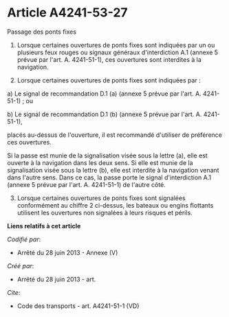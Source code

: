 # Article A4241-53-27

Passage des ponts fixes 

1. Lorsque certaines ouvertures de ponts fixes sont indiquées par un ou plusieurs feux rouges ou signaux généraux
d'interdiction A.1 (annexe 5 prévue par l'art. A. 4241-51-1), ces ouvertures sont interdites à la navigation. 

2. Lorsque certaines ouvertures de ponts fixes sont indiquées par : 

a) Le signal de recommandation D.1 (a) (annexe 5 prévue par l'art. A. 4241-51-1) ; ou 

b) Le signal de recommandation D.1 (b) (annexe 5 prévue par l'art. A. 4241-51-1), 

placés au-dessus de l'ouverture, il est recommandé d'utiliser de préférence ces ouvertures. 

Si la passe est munie de la signalisation visée sous la lettre (a), elle est ouverte à la navigation dans les deux sens. Si
elle est munie de la signalisation visée sous la lettre (b), elle est interdite à la navigation venant dans l'autre sens.
Dans ce cas, la passe porte le signal d'interdiction A.1 (annexe 5 prévue par l'art. A. 4241-51-1) de l'autre côté. 

3. Lorsque certaines ouvertures de ponts fixes sont signalées conformément au chiffre 2 ci-dessus, les bateaux ou engins
flottants utilisent les ouvertures non signalées à leurs risques et périls.

**Liens relatifs à cet article**

_Codifié par_:

  - Arrêté du 28 juin 2013 -  Annexe (V)

_Créé par_:

  - Arrêté du 28 juin 2013 - art.

_Cite_:

  - Code des transports - art. A4241-51-1 (VD)
